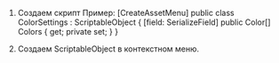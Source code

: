 
1. Создаем скрипт
Пример:
[CreateAssetMenu]
public class ColorSettings : ScriptableObject
{
    [field: SerializeField] public Color[] Colors { get; private set; }
}

2.  Создаем ScriptableObject в контекстном меню.